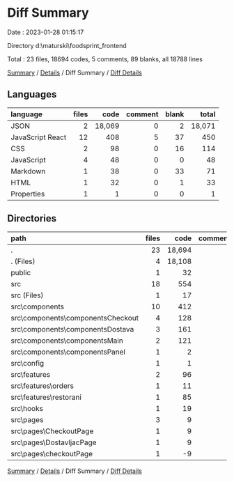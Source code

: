 # Diff Summary

Date : 2023-01-28 01:15:17

Directory d:\\maturski\\foodsprint_frontend

Total : 23 files,  18694 codes, 5 comments, 89 blanks, all 18788 lines

[Summary](results.md) / [Details](details.md) / Diff Summary / [Diff Details](diff-details.md)

## Languages
| language | files | code | comment | blank | total |
| :--- | ---: | ---: | ---: | ---: | ---: |
| JSON | 2 | 18,069 | 0 | 2 | 18,071 |
| JavaScript React | 12 | 408 | 5 | 37 | 450 |
| CSS | 2 | 98 | 0 | 16 | 114 |
| JavaScript | 4 | 48 | 0 | 0 | 48 |
| Markdown | 1 | 38 | 0 | 33 | 71 |
| HTML | 1 | 32 | 0 | 1 | 33 |
| Properties | 1 | 1 | 0 | 0 | 1 |

## Directories
| path | files | code | comment | blank | total |
| :--- | ---: | ---: | ---: | ---: | ---: |
| . | 23 | 18,694 | 5 | 89 | 18,788 |
| . (Files) | 4 | 18,108 | 0 | 35 | 18,143 |
| public | 1 | 32 | 0 | 1 | 33 |
| src | 18 | 554 | 5 | 53 | 612 |
| src (Files) | 1 | 17 | 0 | 0 | 17 |
| src\\components | 10 | 412 | 5 | 41 | 458 |
| src\\components\\componentsCheckout | 4 | 128 | 0 | 14 | 142 |
| src\\components\\componentsDostava | 3 | 161 | 2 | 20 | 183 |
| src\\components\\componentsMain | 2 | 121 | 3 | 7 | 131 |
| src\\components\\componentsPanel | 1 | 2 | 0 | 0 | 2 |
| src\\config | 1 | 1 | 0 | 0 | 1 |
| src\\features | 2 | 96 | 0 | 10 | 106 |
| src\\features\\orders | 1 | 11 | 0 | 0 | 11 |
| src\\features\\restorani | 1 | 85 | 0 | 10 | 95 |
| src\\hooks | 1 | 19 | 0 | 0 | 19 |
| src\\pages | 3 | 9 | 0 | 2 | 11 |
| src\\pages\\CheckoutPage | 1 | 9 | 0 | 3 | 12 |
| src\\pages\\DostavljacPage | 1 | 9 | 0 | 2 | 11 |
| src\\pages\\checkoutPage | 1 | -9 | 0 | -3 | -12 |

[Summary](results.md) / [Details](details.md) / Diff Summary / [Diff Details](diff-details.md)
